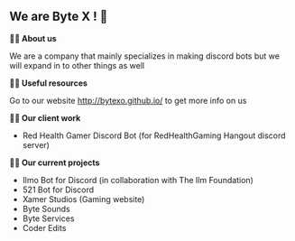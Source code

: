## We are Byte X ! 👋


**🙋‍♀️ About us**

We are a company that mainly specializes in making discord bots but we will expand in to other things as well

**👩‍💻 Useful resources**

Go to our website http://bytexo.github.io/ to get more info on us

**👨‍💼 Our client work**

- Red Health Gamer Discord Bot (for RedHealthGaming Hangout discord server)

**👨‍💼 Our current projects**

- Ilmo Bot for Discord (in collaboration with The Ilm Foundation)
- 521 Bot for Discord
- Xamer Studios (Gaming website)
- Byte Sounds
- Byte Services
- Coder Edits
